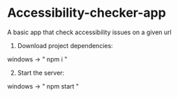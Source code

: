 # Accessibility-checker-app
A basic app that check accessibility issues on a given url

1. Download project dependencies:

windows -> " npm i "

2. Start the server:

windows -> " npm start "